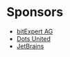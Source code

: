 # Sponsors

* [bitExpert AG](https://www.bitExpert.de)
* [Dots United](https://dotsunited.de/)
* [JetBrains](https://www.jetbrains.com/)
